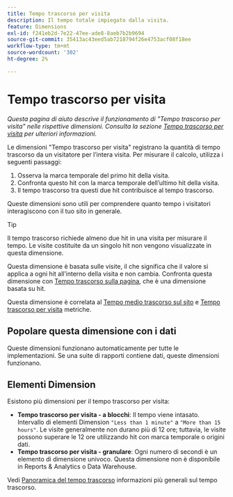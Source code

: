 ```yaml
---
title: Tempo trascorso per visita
description: Il tempo totale impiegato dalla visita.
feature: Dimensions
exl-id: f241eb2d-7e22-47ee-ade8-8aeb7b2b9694
source-git-commit: 35413ac43eed5ab7218794f26e4753acf08f18ee
workflow-type: tm+mt
source-wordcount: '302'
ht-degree: 2%

---
```


# Tempo trascorso per visita

*Questa pagina di aiuto descrive il funzionamento di &quot;Tempo trascorso per visita&quot; nelle rispettive dimensioni. Consulta la sezione [Tempo trascorso per visita](../metrics/time-spent-per-visit.md) per ulteriori informazioni.*

Le dimensioni &quot;Tempo trascorso per visita&quot; registrano la quantità di tempo trascorso da un visitatore per l’intera visita. Per misurare il calcolo, utilizza i seguenti passaggi:

1. Osserva la marca temporale del primo hit della visita.
2. Confronta questo hit con la marca temporale dell’ultimo hit della visita.
3. Il tempo trascorso tra questi due hit contribuisce al tempo trascorso.

Queste dimensioni sono utili per comprendere quanto tempo i visitatori interagiscono con il tuo sito in generale.

>[!TIP]
>
>Il tempo trascorso richiede almeno due hit in una visita per misurare il tempo. Le visite costituite da un singolo hit non vengono visualizzate in questa dimensione.

Questa dimensione è basata sulle visite, il che significa che il valore si applica a ogni hit all’interno della visita e non cambia. Confronta questa dimensione con [Tempo trascorso sulla pagina](time-spent-on-page.md), che è una dimensione basata su hit.

Questa dimensione è correlata al [Tempo medio trascorso sul sito](../metrics/average-time-on-site.md) e [Tempo trascorso per visita](../metrics/time-spent-per-visit.md) metriche.

## Popolare questa dimensione con i dati

Queste dimensioni funzionano automaticamente per tutte le implementazioni. Se una suite di rapporti contiene dati, queste dimensioni funzionano.

## Elementi Dimension

Esistono più dimensioni per il tempo trascorso per visita:

* **Tempo trascorso per visita - a blocchi**: Il tempo viene intasato. Intervallo di elementi Dimension `"Less than 1 minute"` a `"More than 15 hours"`. Le visite generalmente non durano più di 12 ore; tuttavia, le visite possono superare le 12 ore utilizzando hit con marca temporale o origini dati.
* **Tempo trascorso per visita - granulare**: Ogni numero di secondi è un elemento di dimensione univoco. Questa dimensione non è disponibile in Reports &amp; Analytics o Data Warehouse.

Vedi [Panoramica del tempo trascorso](../metrics/time-spent.md) informazioni più generali sul tempo trascorso.

